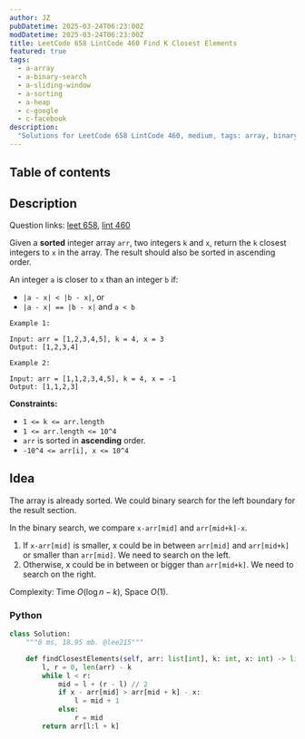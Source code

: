 ```yaml
---
author: JZ
pubDatetime: 2025-03-24T06:23:00Z
modDatetime: 2025-03-24T06:23:00Z
title: LeetCode 658 LintCode 460 Find K Closest Elements
featured: true
tags:
  - a-array
  - a-binary-search
  - a-sliding-window
  - a-sorting
  - a-heap
  - c-google
  - c-facebook
description:
  "Solutions for LeetCode 658 LintCode 460, medium, tags: array, binary-search, sliding-window, sorting, heap; companies: google."
---
```


## Table of contents

## Description

Question links: [leet 658](https://leetcode.com/problems/find-k-closest-elements/description/), [lint 460](https://www.lintcode.com/problem/460/)

Given a **sorted** integer array `arr`, two integers `k` and `x`, return the `k` closest integers to `x` in the array. The result should also be sorted in ascending order.

An integer `a` is closer to `x` than an integer `b` if:

-   `|a - x| < |b - x|`, or
-   `|a - x| == |b - x|` and `a < b`

```
Example 1:

Input: arr = [1,2,3,4,5], k = 4, x = 3
Output: [1,2,3,4]

Example 2:

Input: arr = [1,1,2,3,4,5], k = 4, x = -1
Output: [1,1,2,3]
```

**Constraints:**

-   `1 <= k <= arr.length`
-   `1 <= arr.length <= 10^4`
-   `arr` is sorted in **ascending** order.
-   `-10^4 <= arr[i], x <= 10^4`

## Idea

The array is already sorted. We could binary search for the left boundary for the result section.

In the binary search, we compare `x-arr[mid]` and `arr[mid+k]-x`.

1. If `x-arr[mid]` is smaller, x could be in between `arr[mid]` and `arr[mid+k]` or smaller than `arr[mid]`. We need to search on the left.
2. Otherwise, x could be in between or bigger than `arr[mid+k]`. We need to search on the right.

Complexity: Time $O(\log{n-k})$, Space $O(1)$.

### Python

```python
class Solution:
    """0 ms, 18.95 mb. @lee215"""

    def findClosestElements(self, arr: list[int], k: int, x: int) -> list[int]:
        l, r = 0, len(arr) - k
        while l < r:
            mid = l + (r - l) // 2
            if x - arr[mid] > arr[mid + k] - x:
                l = mid + 1
            else:
                r = mid
        return arr[l:l + k]
```
